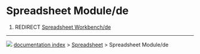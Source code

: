 # Spreadsheet Module/de
1.  REDIRECT [Spreadsheet Workbench/de](Spreadsheet_Workbench/de.md)



---
![](images/Button_right.svg) [documentation index](../README.md) > [Spreadsheet](Spreadsheet_Workbench.md) > Spreadsheet Module/de
